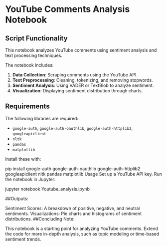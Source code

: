 # YouTube Comments Analysis Notebook

## Script Functionality
This notebook analyzes YouTube comments using sentiment analysis and text processing techniques.

The notebook includes:
1. **Data Collection**: Scraping comments using the YouTube API.
2. **Text Preprocessing**: Cleaning, tokenizing, and removing stopwords.
3. **Sentiment Analysis**: Using VADER or TextBlob to analyze sentiment.
4. **Visualization**: Displaying sentiment distribution through charts.

## Requirements
The following libraries are required:
- `google-auth`, `google-auth-oauthlib`, `google-auth-httplib2`, `googleapiclient`
- `nltk`
- `pandas`
- `matplotlib`

Install these with:

pip install google-auth google-auth-oauthlib google-auth-httplib2 googleapiclient nltk pandas matplotlib
Usage
Set up a YouTube API key.
Run the notebook in Jupyter:

jupyter notebook Youtube_analysis.ipynb

##Outputs:

Sentiment Scores: A breakdown of positive, negative, and neutral sentiments.
Visualizations: Pie charts and histograms of sentiment distributions.
##Concluding Note:

This notebook is a starting point for analyzing YouTube comments. Extend the code for more in-depth analysis, such as topic modeling or time-based sentiment trends.